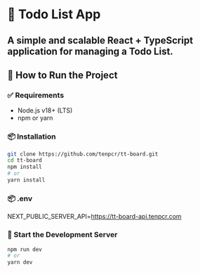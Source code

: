 # 📝 Todo List App

A simple and scalable **React + TypeScript** application for managing a Todo List.
---

## 🚀 How to Run the Project

### ✅ Requirements
- Node.js v18+ (LTS)
- npm or yarn

### 📦 Installation

```bash
git clone https://github.com/tenpcr/tt-board.git
cd tt-board
npm install
# or
yarn install
```

### 📦 .env

NEXT_PUBLIC_SERVER_API=https://tt-board-api.tenpcr.com

### 🚀 Start the Development Server
```bash
npm run dev
# or
yarn dev
```
